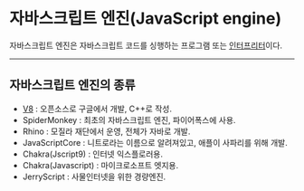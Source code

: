# 자바스크립트 엔진(JavaScript engine)
자바스크립트 엔진은 자바스크립트 코드를 싱행하는 프로그램 또는 [인터프리터](Interpreter.md)이다.

---
## 자바스크립트 엔진의 종류
+ [V8](V8.md) : 오픈소스로 구글에서 개발, C++로 작성.
+ SpiderMonkey : 최초의 자바스크립트 엔진, 파이어폭스에 사용.
+ Rhino : 모질라 재단에서 운영, 전체가 자바로 개발.
+ JavaScriptCore : 니트로라는 이름으로 알려져있고, 애플이 사파리를 위해 개발.
+ Chakra(Jscript9) : 인터넷 익스플로러용.
+ Chakra(Javascript) : 마이크로소프트 엣지용.
+ JerryScript : 사물인터넷을 위한 경량엔진.